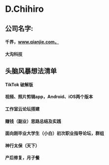 # D.Chihiro

## 公司名字: 
#### 千界，www.qianjie.com，
#### 大沟科技

## 头脑风暴想法清单
#### TikTok 破解版
#### 视频、照片剪辑app，Android、iOS两个版本
#### 工作室云论坛搭建
#### 赚钱（副业）思路总结及实践
#### 面向刚毕业大学生（小白）初次职业指导论坛，群组
#### 神行太保（天下）
#### 产后修复，月子餐
